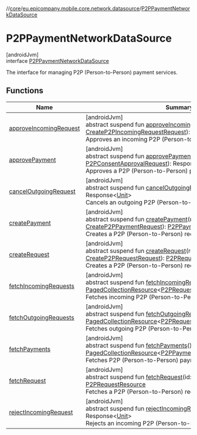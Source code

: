 //[core](../../../index.md)/[eu.epicompany.mobile.core.network.datasource](../index.md)/[P2PPaymentNetworkDataSource](index.md)

# P2PPaymentNetworkDataSource

[androidJvm]\
interface [P2PPaymentNetworkDataSource](index.md)

The interface for managing P2P (Person-to-Person) payment services.

## Functions

| Name | Summary |
|---|---|
| [approveIncomingRequest](approve-incoming-request.md) | [androidJvm]<br>abstract suspend fun [approveIncomingRequest](approve-incoming-request.md)(id: [String](https://kotlinlang.org/api/latest/jvm/stdlib/kotlin/-string/index.html), request: [CreateP2PIncomingRequestRequest](../../eu.epicompany.mobile.core.network.model.p2ppayment/-create-p2-p-incoming-request-request/index.md)): [P2PRequestResource](../../eu.epicompany.mobile.core.network.model.p2ppayment/-p2-p-request-resource/index.md)<br>Approves an incoming P2P (Person-to-Person) request. |
| [approvePayment](approve-payment.md) | [androidJvm]<br>abstract suspend fun [approvePayment](approve-payment.md)(paymentId: [UUID4](../../eu.epicompany.mobile.core.datatypes/index.md#545543244%2FClasslikes%2F-1060529556), request: [P2PConsentApprovalRequest](../../eu.epicompany.mobile.core.network.model.p2ppayment/-p2-p-consent-approval-request/index.md)): Response&lt;[Unit](https://kotlinlang.org/api/latest/jvm/stdlib/kotlin/-unit/index.html)&gt;<br>Approves a P2P (Person-to-Person) payment. |
| [cancelOutgoingRequest](cancel-outgoing-request.md) | [androidJvm]<br>abstract suspend fun [cancelOutgoingRequest](cancel-outgoing-request.md)(id: [String](https://kotlinlang.org/api/latest/jvm/stdlib/kotlin/-string/index.html)): Response&lt;[Unit](https://kotlinlang.org/api/latest/jvm/stdlib/kotlin/-unit/index.html)&gt;<br>Cancels an outgoing P2P (Person-to-Person) request. |
| [createPayment](create-payment.md) | [androidJvm]<br>abstract suspend fun [createPayment](create-payment.md)(request: [CreateP2PPaymentRequest](../../eu.epicompany.mobile.core.network.model.p2ppayment/-create-p2-p-payment-request/index.md)): [P2PPaymentResource](../../eu.epicompany.mobile.core.network.model.p2ppayment/-p2-p-payment-resource/index.md)<br>Creates a P2P (Person-to-Person) request as the payee. |
| [createRequest](create-request.md) | [androidJvm]<br>abstract suspend fun [createRequest](create-request.md)(request: [CreateP2PRequestRequest](../../eu.epicompany.mobile.core.network.model.p2ppayment/-create-p2-p-request-request/index.md)): [P2PRequestResource](../../eu.epicompany.mobile.core.network.model.p2ppayment/-p2-p-request-resource/index.md)<br>Creates a P2P (Person-to-Person) request as the payer. |
| [fetchIncomingRequests](fetch-incoming-requests.md) | [androidJvm]<br>abstract suspend fun [fetchIncomingRequests](fetch-incoming-requests.md)(page: [Int](https://kotlinlang.org/api/latest/jvm/stdlib/kotlin/-int/index.html)): [PagedCollectionResource](../../eu.epicompany.mobile.core.network.hypermedia/-paged-collection-resource/index.md)&lt;[P2PRequestCollectionResourceEmbed](../../eu.epicompany.mobile.core.network.model.p2ppayment/-p2-p-request-collection-resource-embed/index.md)&gt;<br>Fetches incoming P2P (Person-to-Person) requests. |
| [fetchOutgoingRequests](fetch-outgoing-requests.md) | [androidJvm]<br>abstract suspend fun [fetchOutgoingRequests](fetch-outgoing-requests.md)(page: [Int](https://kotlinlang.org/api/latest/jvm/stdlib/kotlin/-int/index.html)): [PagedCollectionResource](../../eu.epicompany.mobile.core.network.hypermedia/-paged-collection-resource/index.md)&lt;[P2PRequestCollectionResourceEmbed](../../eu.epicompany.mobile.core.network.model.p2ppayment/-p2-p-request-collection-resource-embed/index.md)&gt;<br>Fetches outgoing P2P (Person-to-Person) requests. |
| [fetchPayments](fetch-payments.md) | [androidJvm]<br>abstract suspend fun [fetchPayments](fetch-payments.md)(): [PagedCollectionResource](../../eu.epicompany.mobile.core.network.hypermedia/-paged-collection-resource/index.md)&lt;[P2PPaymentCollectionResourceEmbed](../../eu.epicompany.mobile.core.network.model.p2ppayment/-p2-p-payment-collection-resource-embed/index.md)&gt;<br>Fetches P2P (Person-to-Person) payments. |
| [fetchRequest](fetch-request.md) | [androidJvm]<br>abstract suspend fun [fetchRequest](fetch-request.md)(id: [String](https://kotlinlang.org/api/latest/jvm/stdlib/kotlin/-string/index.html)): [P2PRequestResource](../../eu.epicompany.mobile.core.network.model.p2ppayment/-p2-p-request-resource/index.md)<br>Fetches a P2P (Person-to-Person) request. |
| [rejectIncomingRequest](reject-incoming-request.md) | [androidJvm]<br>abstract suspend fun [rejectIncomingRequest](reject-incoming-request.md)(id: [String](https://kotlinlang.org/api/latest/jvm/stdlib/kotlin/-string/index.html)): Response&lt;[Unit](https://kotlinlang.org/api/latest/jvm/stdlib/kotlin/-unit/index.html)&gt;<br>Rejects an incoming P2P (Person-to-Person) request. |
